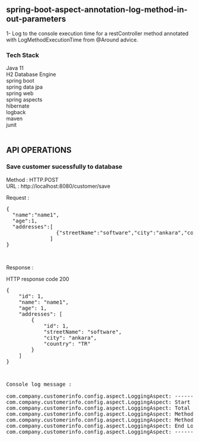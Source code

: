 ## spring-boot-aspect-annotation-log-method-in-out-parameters

1- Log to the console execution time for a restController method annotated with LogMethodExecutionTime from @Around advice.<br/>

### Tech Stack
Java 11 <br/>
H2 Database Engine <br/>
spring boot <br/>
spring data jpa <br/>
spring web <br/>
spring aspects <br/>
hibernate <br/>
logback <br/>
maven <br/>
junit <br/>
<br/>

## API OPERATIONS
### Save customer sucessfully to database

Method : HTTP.POST <br/>
URL : http://localhost:8080/customer/save <br/>

Request : 
<pre>
{ 
  "name":"name1",
  "age":1,
  "addresses":[
                {"streetName":"software","city":"ankara","country":"TR"}
              ]
}
</pre><br/>

Response : 

HTTP response code 200 <br/>
<pre>
{
    "id": 1,
    "name": "name1",
    "age": 1,
    "addresses": [
        {
            "id": 1,
            "streetName": "software",
            "city": "ankara",
            "country": "TR"
        }
    ]
}
</pre><br/>

<pre>
Console log message :

com.company.customerinfo.config.aspect.LoggingAspect: -------------------------------
com.company.customerinfo.config.aspect.LoggingAspect: Start Log for @Around advice execution for LogMethodExecutionTime annotation
com.company.customerinfo.config.aspect.LoggingAspect: Total time for method execution com.company.customerinfo.controller.CustomerController.save took --> 184 ms
com.company.customerinfo.config.aspect.LoggingAspect: Method Input Parameters : {customer=Customer{id=1, name='name1', age=1, addresses=[Address{id=1, streetName='software', city='ankara', country='TR'}]}}
com.company.customerinfo.config.aspect.LoggingAspect: Method Output Parameters : <200 OK OK,Customer{id=1, name='name1', age=1, addresses=[Address{id=1, streetName='software', city='ankara', country='TR'}]},[]>
com.company.customerinfo.config.aspect.LoggingAspect: End Log for @Around advice execution for LogMethodExecutionTime annotation
com.company.customerinfo.config.aspect.LoggingAspect: -------------------------------
</pre><br/>
